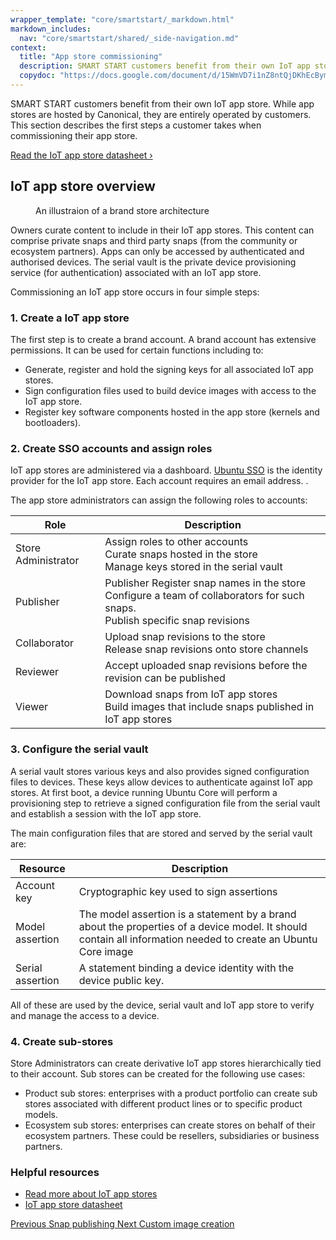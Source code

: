 ```yaml
---
wrapper_template: "core/smartstart/_markdown.html"
markdown_includes:
  nav: "core/smartstart/shared/_side-navigation.md"
context:
  title: "App store commissioning"
  description: SMART START customers benefit from their own IoT app store. While app stores are hosted by Canonical, they are entirely operated by customers. This section describes the first steps a customer takes when commissioning their app store.
  copydoc: "https://docs.google.com/document/d/15WmVD7i1nZ8ntQjDKhEcBymaEAdTyqH4yrM62r0VIsM/edit"
---
```


SMART START customers benefit from their own IoT app store. While app stores are hosted by Canonical, they are entirely operated by customers. This section describes the first steps a customer takes when commissioning their app store.

<p><a href="https://assets.ubuntu.com/v1/d6d1d3fc-IoT+App+Store+Datasheet+v3.pdf" class="p-link--external">Read the IoT app store datasheet&nbsp;&rsaquo;</a></p>

## IoT app store overview

<figure>
  <img src="https://assets.ubuntu.com/v1/4c643824-6b54614448e024073b3defc6976c28b7e4fd03dd_2_690x437.png" alt="" style="margin: 0;" />
  <figcaption>An illustraion of a brand store architecture</figcaption>
</figure>

Owners curate content to include in their IoT app stores. This content can comprise private snaps and third party snaps (from the community or ecosystem partners). Apps can only be accessed by authenticated and authorised devices. The serial vault is the private device provisioning service (for authentication) associated with an IoT app store.

Commissioning an IoT app store occurs in four simple steps:

### 1. Create a IoT app store

The first step is to create a brand account. A brand account has extensive permissions. It can be used for certain functions including to:

* Generate, register and hold the signing keys for all associated IoT app stores.
* Sign configuration files used to build device images with access to the IoT app store.
* Register key software components hosted in the app store (kernels and bootloaders).

### 2. Create SSO accounts and assign roles

IoT app stores are administered via a dashboard. [Ubuntu SSO](https://login.ubuntu.com/) is the identity provider for the IoT app store. Each account requires an email address. .

The app store administrators can assign the following roles to accounts:

| Role                | Description                                                                                                                        |
| ------------------- | ---------------------------------------------------------------------------------------------------------------------------------- |
| Store Administrator | Assign roles to other accounts<br>Curate snaps hosted in the store<br>Manage keys stored in the serial vault                       |
| Publisher           | Publisher Register snap names in the store<br>Configure a team of collaborators for such snaps.<br>Publish specific snap revisions |
| Collaborator        | Upload snap revisions to the store<br>Release snap revisions onto store channels                                                   |
| Reviewer            | Accept uploaded snap revisions before the revision can be published                                                                |
| Viewer              | Download snaps from IoT app stores<br>Build images that include snaps published in IoT app stores                                  |

### 3. Configure the serial vault

A serial vault stores various keys and also provides signed configuration files to devices. These keys allow devices to authenticate against IoT app stores. At first boot, a device running Ubuntu Core will perform a provisioning step to retrieve a signed configuration file from the serial vault and establish a session with the IoT app store.

The main configuration files that are stored and served by the serial vault are:

| Resource         | Description                                                                                                                                                   |
| ---------------- | ------------------------------------------------------------------------------------------------------------------------------------------------------------- |
| Account key      | Cryptographic key used to sign assertions                                                                                                                     |
| Model assertion  | The model assertion is a statement by a brand about the properties of a device model. It should contain all information needed to create an Ubuntu Core image |
| Serial assertion | A statement binding a device identity with the device public key.                                                                                             |

All of these are used by the device, serial vault and IoT app store to verify and manage the access to a device.

### 4. Create sub-stores

Store Administrators can create derivative IoT app stores hierarchically tied to their account. Sub stores can be created for the following use cases:

* Product sub stores: enterprises with a product portfolio can create sub stores associated with different product lines or to specific product models.
* Ecosystem sub stores: enterprises can create stores on behalf of their ecosystem partners. These could be resellers, subsidiaries or business partners.

### Helpful resources

- [Read more about IoT app stores](/internet-of-things/appstore)
- [IoT app store datasheet](https://assets.ubuntu.com/v1/d6d1d3fc-IoT+App+Store+Datasheet+v3.pdf)

<footer class="p-article-pagination">
  <a class="p-article-pagination__link--previous" href="/core/smartstart/guide/snap-publishing">
    <span class="p-article-pagination__label">Previous</span>
    <span class="p-article-pagination__title">Snap publishing</span>
  </a>
  <a class="p-article-pagination__link--next" href="/core/smartstart/guide/custom-image-creation">
    <span class="p-article-pagination__label">Next</span>
    <span class="p-article-pagination__title">Custom image creation</span>
  </a>
</footer>
